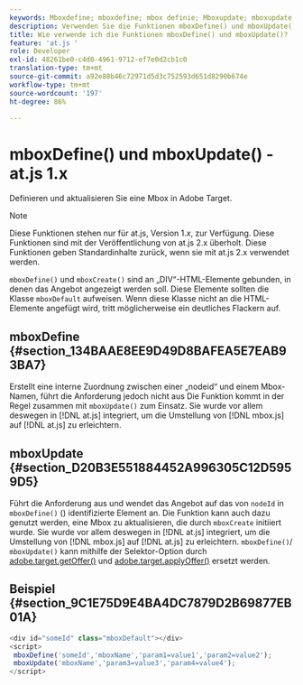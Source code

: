 ```yaml
---
keywords: Mboxdefine; mboxdefine; mbox definie; Mboxupdate; mboxupdate; mbox-Update; at.js; Funktionen; funktion
description: Verwenden Sie die Funktionen mboxDefine() und mboxUpdate() für die JavaScript-Adobe  [!DNL Target] at.js, um eine Mbox zu definieren oder zu aktualisieren. (at.js 1.x)
title: Wie verwende ich die Funktionen mboxDefine() und mboxUpdate()?
feature: 'at.js '
role: Developer
exl-id: 48261be0-c4d0-4961-9712-ef7e0d2cb1c0
translation-type: tm+mt
source-git-commit: a92e88b46c72971d5d3c752593d651d8290b674e
workflow-type: tm+mt
source-wordcount: '197'
ht-degree: 86%

---
```


# mboxDefine() und mboxUpdate() - at.js 1.x

Definieren und aktualisieren Sie eine Mbox in Adobe Target.

>[!NOTE]
>
>Diese Funktionen stehen nur für at.js, Version 1.*x*, zur Verfügung. Diese Funktionen sind mit der Veröffentlichung von at.js 2.x überholt. Diese Funktionen geben Standardinhalte zurück, wenn sie mit at.js 2.x verwendet werden.

`mboxDefine()` und `mboxCreate()` sind an „DIV“-HTML-Elemente gebunden, in denen das Angebot angezeigt werden soll. Diese Elemente sollten die Klasse `mboxDefault` aufweisen. Wenn diese Klasse nicht an die HTML-Elemente angefügt wird, tritt möglicherweise ein deutliches Flackern auf.

## mboxDefine   {#section_134BAAE8EE9D49D8BAFEA5E7EAB93BA7}

Erstellt eine interne Zuordnung zwischen einer „nodeid“ und einem Mbox-Namen, führt die Anforderung jedoch nicht aus Die Funktion kommt in der Regel zusammen mit `mboxUpdate()` zum Einsatz. Sie wurde vor allem deswegen in [!DNL at.js] integriert, um die Umstellung von [!DNL mbox.js] auf [!DNL at.js] zu erleichtern.

## mboxUpdate {#section_D20B3E551884452A996305C12D5959D5}

Führt die Anforderung aus und wendet das Angebot auf das von `nodeId` in `mboxDefine()` () identifizierte Element an. Die Funktion kann auch dazu genutzt werden, eine Mbox zu aktualisieren, die durch `mboxCreate` initiiert wurde. Sie wurde vor allem deswegen in [!DNL at.js] integriert, um die Umstellung von [!DNL mbox.js] auf [!DNL at.js] zu erleichtern. `mboxDefine()`/ `mboxUpdate()` kann mithilfe der Selektor-Option durch [adobe.target.getOffer()](/help/c-implementing-target/c-implementing-target-for-client-side-web/adobe-target-getoffer.md) und [adobe.target.applyOffer()](/help/c-implementing-target/c-implementing-target-for-client-side-web/adobe-target-applyoffer.md) ersetzt werden.

## Beispiel {#section_9C1E75D9E4BA4DC7879D2B69877EB01A}

```javascript
<div id="someId" class="mboxDefault"></div> 
<script> 
 mboxDefine('someId','mboxName','param1=value1','param2=value2'); 
 mboxUpdate('mboxName','param3=value3','param4=value4'); 
</script>
```
